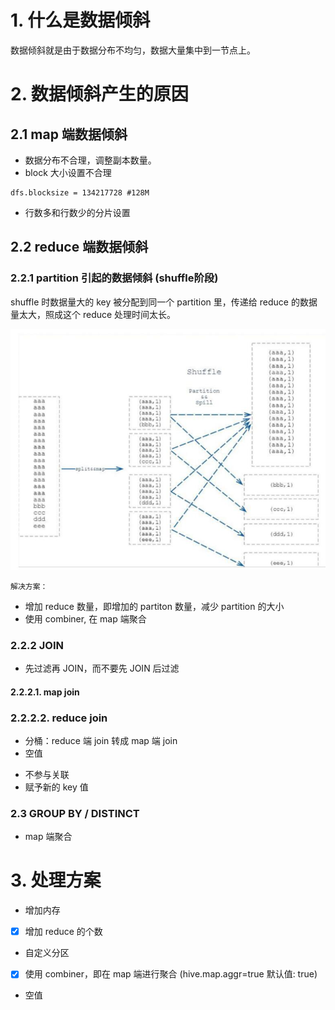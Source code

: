 # 1. 什么是数据倾斜

数据倾斜就是由于数据分布不均匀，数据大量集中到一节点上。

# 2. 数据倾斜产生的原因

## 2.1 map 端数据倾斜

* 数据分布不合理，调整副本数量。
* block 大小设置不合理

```
dfs.blocksize = 134217728 #128M
```
* 行数多和行数少的分片设置

## 2.2 reduce 端数据倾斜

### 2.2.1 partition 引起的数据倾斜 (shuffle阶段)

shuffle 时数据量大的 key 被分配到同一个 partition 里，传递给 reduce 的数据量太大，照成这个 reduce 处理时间太长。

![image](./shuffle-02.png)

`解决方案：`

* 增加 reduce 数量，即增加的 partiton 数量，减少 partition 的大小
* 使用 combiner, 在 map 端聚合

### 2.2.2 JOIN
* 先过滤再 JOIN，而不要先 JOIN 后过滤

#### 2.2.2.1. map join

### 2.2.2.2. reduce join
* 分桶：reduce 端 join 转成 map 端 join
* 空值
 - 不参与关联
 - 赋予新的 key 值

### 2.3  GROUP BY / DISTINCT
* map 端聚合

# 3. 处理方案
* 增加内存
* [x] 增加 reduce 的个数
* 自定义分区
* [x] 使用 combiner，即在 map 端进行聚合 (hive.map.aggr=true 默认值: true)
* 空值
